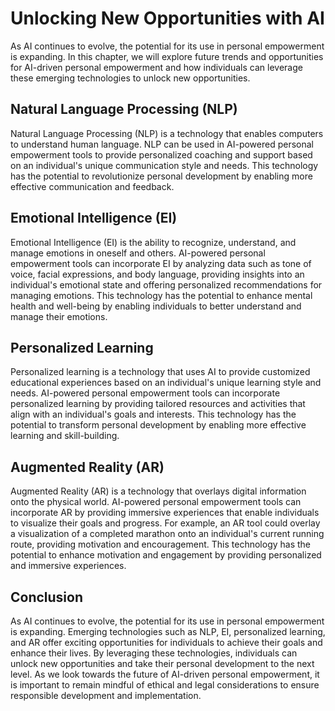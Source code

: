Unlocking New Opportunities with AI
==================================================================================================================

As AI continues to evolve, the potential for its use in personal empowerment is expanding. In this chapter, we will explore future trends and opportunities for AI-driven personal empowerment and how individuals can leverage these emerging technologies to unlock new opportunities.

Natural Language Processing (NLP)
---------------------------------

Natural Language Processing (NLP) is a technology that enables computers to understand human language. NLP can be used in AI-powered personal empowerment tools to provide personalized coaching and support based on an individual's unique communication style and needs. This technology has the potential to revolutionize personal development by enabling more effective communication and feedback.

Emotional Intelligence (EI)
---------------------------

Emotional Intelligence (EI) is the ability to recognize, understand, and manage emotions in oneself and others. AI-powered personal empowerment tools can incorporate EI by analyzing data such as tone of voice, facial expressions, and body language, providing insights into an individual's emotional state and offering personalized recommendations for managing emotions. This technology has the potential to enhance mental health and well-being by enabling individuals to better understand and manage their emotions.

Personalized Learning
---------------------

Personalized learning is a technology that uses AI to provide customized educational experiences based on an individual's unique learning style and needs. AI-powered personal empowerment tools can incorporate personalized learning by providing tailored resources and activities that align with an individual's goals and interests. This technology has the potential to transform personal development by enabling more effective learning and skill-building.

Augmented Reality (AR)
----------------------

Augmented Reality (AR) is a technology that overlays digital information onto the physical world. AI-powered personal empowerment tools can incorporate AR by providing immersive experiences that enable individuals to visualize their goals and progress. For example, an AR tool could overlay a visualization of a completed marathon onto an individual's current running route, providing motivation and encouragement. This technology has the potential to enhance motivation and engagement by providing personalized and immersive experiences.

Conclusion
----------

As AI continues to evolve, the potential for its use in personal empowerment is expanding. Emerging technologies such as NLP, EI, personalized learning, and AR offer exciting opportunities for individuals to achieve their goals and enhance their lives. By leveraging these technologies, individuals can unlock new opportunities and take their personal development to the next level. As we look towards the future of AI-driven personal empowerment, it is important to remain mindful of ethical and legal considerations to ensure responsible development and implementation.


